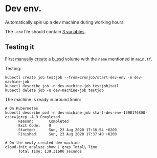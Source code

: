 # Dev env.

Automatically spin up a dev machine during working hours.

The `.env` file should contain
[3 variables](https://registry.terraform.io/providers/scaleway/scaleway/latest/docs#arguments-reference).

## Testing it

First
[manually create](https://console.scaleway.com/instance/volumes/create)
a
[b\_ssd](https://developers.scaleway.com/en/products/instance/api/#volumes-7e8a39)
volume with the `name` mentioned in `main.tf`.

Testing:
```
kubectl create job testjob --from=cronjob/start-dev-env -n dev-machine-job
kubectl describe job -n dev-machine-job testjob|tail
kubectl delete job -n dev-machine-job testjob
```

The machine is ready in around 5min:
```
# On Kubernetes
kubectl describe pod -n dev-machine-job start-dev-env-1598176800-czsrw|grep -A 3 Completed
      Reason:       Completed
      Exit Code:    0
      Started:      Sun, 23 Aug 2020 17:36:54 +0200
      Finished:     Sun, 23 Aug 2020 17:37:40 +0200

# On the newly created dev machine
cloud-init analyze show | grep Total\ Time
      Total Time: 139.31600 seconds
```
